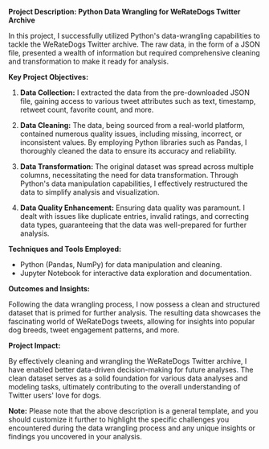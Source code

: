 **Project Description: Python Data Wrangling for WeRateDogs Twitter Archive**

In this project, I successfully utilized Python's data-wrangling capabilities to tackle the WeRateDogs Twitter archive. The raw data, in the form of a JSON file, presented a wealth of information but required comprehensive cleaning and transformation to make it ready for analysis.

**Key Project Objectives:**

1. **Data Collection:** I extracted the data from the pre-downloaded JSON file, gaining access to various tweet attributes such as text, timestamp, retweet count, favorite count, and more.

2. **Data Cleaning:** The data, being sourced from a real-world platform, contained numerous quality issues, including missing, incorrect, or inconsistent values. By employing Python libraries such as Pandas, I thoroughly cleaned the data to ensure its accuracy and reliability.

3. **Data Transformation:** The original dataset was spread across multiple columns, necessitating the need for data transformation. Through Python's data manipulation capabilities, I effectively restructured the data to simplify analysis and visualization.

4. **Data Quality Enhancement:** Ensuring data quality was paramount. I dealt with issues like duplicate entries, invalid ratings, and correcting data types, guaranteeing that the data was well-prepared for further analysis.

**Techniques and Tools Employed:**

- Python (Pandas, NumPy) for data manipulation and cleaning.
- Jupyter Notebook for interactive data exploration and documentation.

**Outcomes and Insights:**

Following the data wrangling process, I now possess a clean and structured dataset that is primed for further analysis. The resulting data showcases the fascinating world of WeRateDogs tweets, allowing for insights into popular dog breeds, tweet engagement patterns, and more.

**Project Impact:**

By effectively cleaning and wrangling the WeRateDogs Twitter archive, I have enabled better data-driven decision-making for future analyses. The clean dataset serves as a solid foundation for various data analyses and modeling tasks, ultimately contributing to the overall understanding of Twitter users' love for dogs.

**Note:**
Please note that the above description is a general template, and you should customize it further to highlight the specific challenges you encountered during the data wrangling process and any unique insights or findings you uncovered in your analysis.
